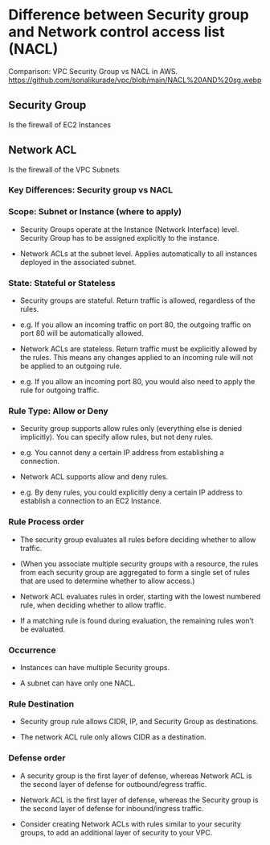 # Difference between Security group and Network control access list (NACL)
Comparison: VPC Security Group vs NACL in AWS.
https://github.com/sonalikurade/vpc/blob/main/NACL%20AND%20sg.webp

## Security Group

Is the firewall of EC2 Instances

## Network ACL

Is the firewall of the VPC Subnets

### Key Differences: Security group vs NACL
### Scope: Subnet or Instance (where to apply)
* Security Groups operate at the Instance (Network Interface) level. Security Group has to be assigned explicitly to the instance.

* Network ACLs at the subnet level. Applies automatically to all instances deployed in the associated subnet.

### State: Stateful or Stateless
* Security groups are stateful. Return traffic is allowed, regardless of the rules.

* e.g. If you allow an incoming traffic on port 80, the outgoing traffic on port 80 will be automatically allowed.

* Network ACLs are stateless. Return traffic must be explicitly allowed by the rules. This means any changes applied to an incoming rule will not be applied to an outgoing rule.

* e.g. If you allow an incoming port 80, you would also need to apply the rule for outgoing traffic.

### Rule Type: Allow or Deny
* Security group supports allow rules only (everything else is denied implicitly). You can specify allow rules, but not deny rules.

* e.g. You cannot deny a certain IP address from establishing a connection.

* Network ACL supports allow and deny rules.

* e.g. By deny rules, you could explicitly deny a certain IP address to establish a connection to an EC2 Instance.

### Rule Process order
* The security group evaluates all rules before deciding whether to allow traffic.

* (When you associate multiple security groups with a resource, the rules from each security group are aggregated to form a single set of rules that are used to determine whether to allow access.)

* Network ACL evaluates rules in order, starting with the lowest numbered rule, when deciding whether to allow traffic.

* If a matching rule is found during evaluation, the remaining rules won’t be evaluated.

### Occurrence
* Instances can have multiple Security groups.

* A subnet can have only one NACL.

### Rule Destination
* Security group rule allows CIDR, IP, and Security Group as destinations.

* The network ACL rule only allows CIDR as a destination.

### Defense order
* A security group is the first layer of defense, whereas Network ACL is the second layer of defense for outbound/egress traffic.

* Network ACL is the first layer of defense, whereas the Security group is the second layer of defense for inbound/ingress traffic.

* Consider creating Network ACLs with rules similar to your security groups, to add an additional layer of security to your VPC.